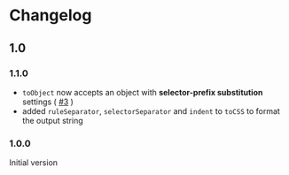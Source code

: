 # Changelog

## 1.0
### 1.1.0
* `toObject` now accepts an object with **selector-prefix substitution** settings ( [#3](https://github.com/rofrischmann/inline-style-transformer/issues/3) )
* added `ruleSeparator`, `selectorSeparator` and `indent` to `toCSS` to format the output string

### 1.0.0
Initial version

